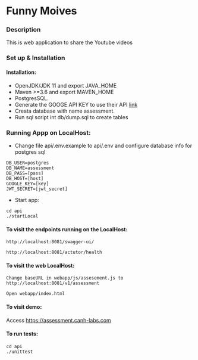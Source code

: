 # Funny Moives

### Description
This is web application to share the Youtube videos

### Set up & Installation
#### Installation:
- OpenJDK/JDK 11 and export JAVA_HOME
- Maven >=3.6 and export MAVEN_HOME
- PostgresSQL.
- Generate the GOOGE API KEY to use their API [link](https://console.cloud.google.com/apis/api/youtube.googleapis.com/credentials)
- Creata database with name assessment.
- Run sql script int db/dump.sql to create tables


### Running Appp on LocalHost:
- Change file api/.env.example to api/.env and configure database info for postgres sql
```shell
DB_USER=postgres
DB_NAME=assessment
DB_PASS=[pass]
DB_HOST=[host]
GOOGLE_KEY=[key]
JWT_SECRET=[jwt_secret]
```
- Start app:
```shell
cd api
./startLocal 
```

#### To visit the endpoints running on the LocalHost:
`http://localhost:8081/swagger-ui/`

`http://localhost:8081/actutor/health`

#### To visit the  web LocalHost:
`Change baseURL in webapp/js/assesement.js to http://localhost:8081/v1/assessment`

`Open webapp/index.html`

#### To visit demo:
Access https://assessment.canh-labs.com

#### To run tests:
```shell
cd api
./unittest
```

